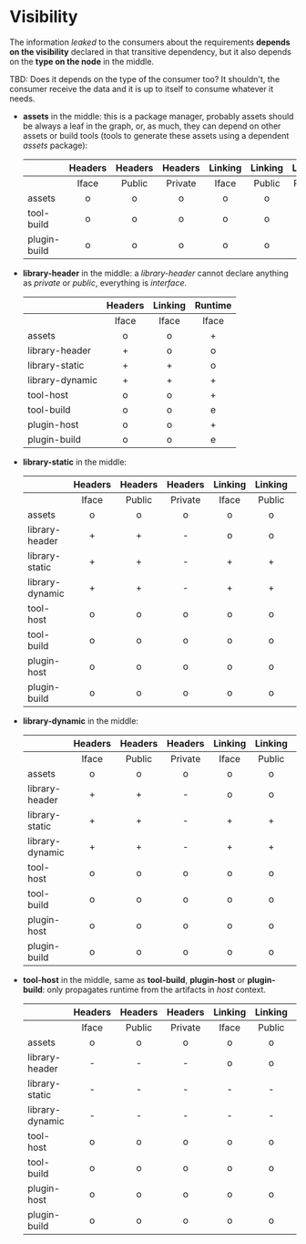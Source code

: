 Visibility
==========

The information _leaked_ to the consumers about the requirements **depends on the visibility**
declared in that transitive dependency, but it also depends on the **type on the node** in the
middle.

TBD: Does it depends on the type of the consumer too? It shouldn't, the consumer receive the data and
it is up to itself to consume whatever it needs.


 * **assets** in the middle: this is a package manager, probably assets should be always a leaf in the
   graph, or, as much, they can depend on other assets or build tools (tools to generate these assets
   using a dependent _assets_ package):

    |                 | Headers | Headers | Headers | Linking | Linking | Linking | Runtime | Runtime | Runtime |
    |-----------------|:-------:|:-------:|:-------:|:-------:|:-------:|:-------:|:-------:|:-------:|:-------:|
    |                 |  Iface  |  Public | Private |  Iface  |  Public | Private |  Iface  |  Public | Private |
    | assets          |    o    |    o    |    o    |    o    |    o    |    o    |    +    |    +    |    -    |
    | tool-build      |    o    |    o    |    o    |    o    |    o    |    o    |    e    |    e    |    e    |
    | plugin-build    |    o    |    o    |    o    |    o    |    o    |    o    |    e    |    e    |    e    |


 * **library-header** in the middle: a _library-header_ cannot declare anything as _private_ or _public_,
   everything is _interface_.

    |                 | Headers | Linking | Runtime |
    |-----------------|:-------:|:-------:|:-------:|
    |                 |  Iface  |  Iface  |  Iface  |
    | assets          |    o    |    o    |    +    |
    | library-header  |    +    |    o    |    o    |
    | library-static  |    +    |    +    |    o    |
    | library-dynamic |    +    |    +    |    +    |
    | tool-host       |    o    |    o    |    +    |
    | tool-build      |    o    |    o    |    e    |
    | plugin-host     |    o    |    o    |    +    |
    | plugin-build    |    o    |    o    |    e    |


 * **library-static** in the middle:

    |                 | Headers | Headers | Headers | Linking | Linking | Linking | Runtime | Runtime | Runtime |
    |-----------------|:-------:|:-------:|:-------:|:-------:|:-------:|:-------:|:-------:|:-------:|:-------:|
    |                 |  Iface  |  Public | Private |  Iface  |  Public | Private |  Iface  |  Public | Private |
    | assets          |    o    |    o    |    o    |    o    |    o    |    o    |    +    |    +    |    -    |
    | library-header  |    +    |    +    |    -    |    o    |    o    |    o    |    o    |    o    |    o    |
    | library-static  |    +    |    +    |    -    |    +    |    +    |    +    |    o    |    o    |    o    |
    | library-dynamic |    +    |    +    |    -    |    +    |    +    |    +    |    +    |    +    |    +    |
    | tool-host       |    o    |    o    |    o    |    o    |    o    |    o    |    +    |    +    |    e    |
    | tool-build      |    o    |    o    |    o    |    o    |    o    |    o    |    e    |    e    |    e    |
    | plugin-host     |    o    |    o    |    o    |    o    |    o    |    o    |    +    |    +    |    e    |
    | plugin-build    |    o    |    o    |    o    |    o    |    o    |    o    |    e    |    e    |    e    |


 * **library-dynamic** in the middle:

    |                 | Headers | Headers | Headers | Linking | Linking | Linking | Runtime | Runtime | Runtime |
    |-----------------|:-------:|:-------:|:-------:|:-------:|:-------:|:-------:|:-------:|:-------:|:-------:|
    |                 |  Iface  |  Public | Private |  Iface  |  Public | Private |  Iface  |  Public | Private |
    | assets          |    o    |    o    |    o    |    o    |    o    |    o    |    +    |    +    |    -    |
    | library-header  |    +    |    +    |    -    |    o    |    o    |    o    |    o    |    o    |    o    |
    | library-static  |    +    |    +    |    -    |    +    |    +    |    -    |    o    |    o    |    o    |
    | library-dynamic |    +    |    +    |    -    |    +    |    +    |    -    |    +    |    +    |    +    |
    | tool-host       |    o    |    o    |    o    |    o    |    o    |    o    |    +    |    +    |    e    |
    | tool-build      |    o    |    o    |    o    |    o    |    o    |    o    |    e    |    e    |    e    |
    | plugin-host     |    o    |    o    |    o    |    o    |    o    |    o    |    +    |    +    |    e    |
    | plugin-build    |    o    |    o    |    o    |    o    |    o    |    o    |    e    |    e    |    e    |


 * **tool-host** in the middle, same as **tool-build**, **plugin-host** or **plugin-build**: only propagates
   runtime from the artifacts in _host_ context.

    |                 | Headers | Headers | Headers | Linking | Linking | Linking | Runtime | Runtime | Runtime |
    |-----------------|:-------:|:-------:|:-------:|:-------:|:-------:|:-------:|:-------:|:-------:|:-------:|
    |                 |  Iface  |  Public | Private |  Iface  |  Public | Private |  Iface  |  Public | Private |
    | assets          |    o    |    o    |    o    |    o    |    o    |    o    |    +    |    +    |    -    |
    | library-header  |    -    |    -    |    -    |    o    |    o    |    o    |    o    |    o    |    o    |
    | library-static  |    -    |    -    |    -    |    -    |    -    |    -    |    o    |    o    |    o    |
    | library-dynamic |    -    |    -    |    -    |    -    |    -    |    -    |    +    |    +    |    +    |
    | tool-host       |    o    |    o    |    o    |    o    |    o    |    o    |    +    |    +    |    e    |
    | tool-build      |    o    |    o    |    o    |    o    |    o    |    o    |    e    |    e    |    e    |
    | plugin-host     |    o    |    o    |    o    |    o    |    o    |    o    |    +    |    +    |    e    |
    | plugin-build    |    o    |    o    |    o    |    o    |    o    |    o    |    e    |    e    |    e    |
